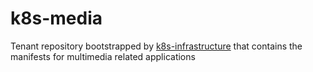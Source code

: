 # k8s-media
Tenant repository bootstrapped by [k8s-infrastructure](https://github.com/mmontes11/k8s-infrastructure) that contains the manifests for multimedia related applications
